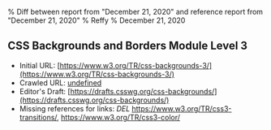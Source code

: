 % Diff between report from "December 21, 2020" and reference report from "December 21, 2020"
% Reffy
% December 21, 2020

## CSS Backgrounds and Borders Module Level 3

- Initial URL: [https://www.w3.org/TR/css-backgrounds-3/](https://www.w3.org/TR/css-backgrounds-3/)
- Crawled URL: [undefined](undefined)
- Editor's Draft: [https://drafts.csswg.org/css-backgrounds/](https://drafts.csswg.org/css-backgrounds/)
- Missing references for links: *DEL* https://www.w3.org/TR/css3-transitions/, https://www.w3.org/TR/css3-color/


